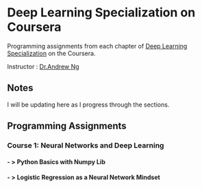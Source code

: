 # Deep Learning Specialization on Coursera

Programming assignments from each chapter of [Deep Learning Specialization](https://www.coursera.org/specializations/deep-learning) on the Coursera.

Instructor : [Dr.Andrew Ng](https://www.andrewng.org/)

## Notes
I will be updating here as I progress through the sections.

## Programming Assignments
### Course 1: Neural Networks and Deep Learning
#### - > Python Basics with Numpy Lib
#### - > Logistic Regression as a Neural Network Mindset

